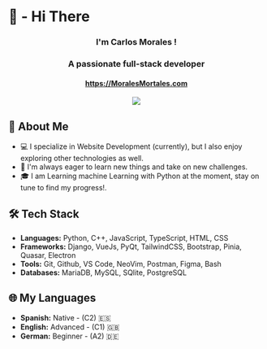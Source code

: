 <h1>👋 - Hi There</h1>
<h3 align="center">I'm Carlos Morales !</h3>
<h3 align="center">A passionate full-stack developer</h3>
<h4 align="center"><a href="https://moralesmortales.github.io/professional">https://MoralesMortales.com</a></h4>
<p align="center">
  <img src="https://komarev.com/ghpvc/?username=MoralesMortales">
</p>

## 🌟 About Me

- 💻 I specialize in Website Development (currently), but I also enjoy exploring other technologies as well.
- 🚀 I'm always eager to learn new things and take on new challenges.
- 🎓 I am Learning machine Learning with Python at the moment, stay on tune to find my progress!.

## 🛠️ Tech Stack

- **Languages:** Python, C++, JavaScript, TypeScript, HTML, CSS
- **Frameworks:** Django, VueJs, PyQt, TailwindCSS, Bootstrap, Pinia, Quasar, Electron
- **Tools:** Git, Github, VS Code, NeoVim, Postman, Figma, Bash
- **Databases:** MariaDB, MySQL, SQlite, PostgreSQL

## 🌐 My Languages 

- **Spanish:** Native - (C2) 🇪🇸
- **English:** Advanced - (C1) 🇬🇧
- **German:** Beginner - (A2) 🇩🇪
